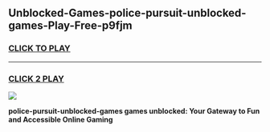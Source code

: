 
## Unblocked-Games-police-pursuit-unblocked-games-Play-Free-p9fjm
<h3>
<a href="https://premium76.site?title=police-pursuit-unblocked-games&ref=18A">CLICK TO PLAY</a></h3>
<hr>

<h3>
<a href="https://premium76.site?title=police-pursuit-unblocked-games&ref=18A">CLICK 2 PLAY</a>
  
</h3>

<a href="https://premium76.site?title=police-pursuit-unblocked-games&ref=18A"><img src="https://clearcache.store/games.png"></a>


**police-pursuit-unblocked-games games unblocked: Your Gateway to Fun and Accessible Online Gaming**

